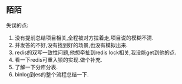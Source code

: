 ## 陌陌

失误的点:

1. 没有提前总结项目相关,全程被对方拉着走,项目说的模糊不清.
2. 并发答的不好,没有找到好的场景,也没有模拟出来.
3. redis的双写一致性问题,他想牵扯到redis lock相关,我没能get到他的点.
4. 看一下redis可重入锁的实现.做个补充.
5. 了解一下分库分表.
6. binlog到es的整个流程总结一下.